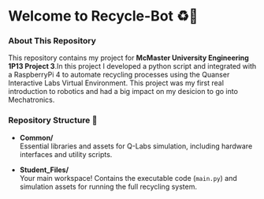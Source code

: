 
#  Welcome to Recycle-Bot ♻️🤖

### About This Repository

This repository contains my project for **McMaster University Engineering 1P13 Project 3**.In this project I developed a python script and integrated with a RaspberryPi 4 to automate recycling processes using the Quanser Interactive Labs Virtual Environment. This project was my first real introduction to robotics and had a big impact on my desicion to go into Mechatronics.

### Repository Structure 📁

- **Common/**  
  Essential libraries and assets for Q-Labs simulation, including hardware interfaces and utility scripts.

- **Student_Files/**  
  Your main workspace! Contains the executable code (`main.py`) and simulation assets for running the full recycling system.
